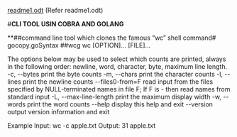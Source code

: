 [readme1.odt](https://github.com/MitaliBhalla/gocopy.go/files/6882985/readme1.odt)
(Refer readme1.odt)


#**CLI TOOL USIN COBRA AND GOLANG**

**##command line tool which clones the famous “wc” shell command# gocopy.goSyntax
##wcg wc [OPTION]... [FILE]...






The options below may be used to select which counts are printed, always in
the following order: newline, word, character, byte, maximum line length.
  -c, --bytes        	print the byte counts
  -m, --chars        	print the character counts
  -l, --lines        	print the newline counts
  	--files0-from=F	read input from the files specified by
                       	NULL-terminated names in file F;
                       	If F is - then read names from standard input
  -L, --max-line-length  print the maximum display width
  -w, --words        	print the word counts
  	--help 	display this help and exit
  	--version  output version information and exit

Example
Input: 
wc -c apple.txt 
Output:
31 apple.txt

